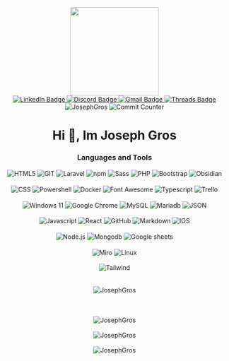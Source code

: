 <div id="header" align="center">
  <img src="https://media.giphy.com/media/v1.Y2lkPTc5MGI3NjExNmhrMnVwcGIwbmphZXlnYXZwbTg2bnh3ZnEwYzNhMTV1aG5sZ3VkZiZlcD12MV9pbnRlcm5hbF9naWZfYnlfaWQmY3Q9Zw/bGgsc5mWoryfgKBx1u/giphy.gif" width="200"/>
  <br>
  <div id="badges">
    <a href="www.linkedin.com/in/wileyjosephgros" text-decoration="none">
    <img src="https://img.shields.io/badge/LinkedIn-blue?style=for-the-badge&logo=linkedin&logoColor=white" alt="LinkedIn Badge"/>
    </a>
    <a href="discordapp.com/users/256903869756342273">
    <img src="https://img.shields.io/badge/Discord-purple?style=for-the-badge&logo=discord&logoColor=white" alt="Discord Badge"/>
    </a>
    <a href="mailto:wiley.joseph.gros@gmail.com">
    <img src="https://img.shields.io/badge/Gmail-red?style=for-the-badge&logo=gmail&logoColor=white" alt="Gmail Badge"/>
    </a>
    <a href="your-youtube-URL">
    <img src="https://img.shields.io/badge/Threads-000000?style=for-the-badge&logo=Threads&logoColor=white" alt="Threads Badge"/>
    </a>
</div>
  <div id="badges2">
    <img src="https://komarev.com/ghpvc/?username=JosephGros&label=Profile%20views&color=0e75b6&style=flat" alt="JosephGros" />
    <img src="https://badgen.net/github/commits/micromatch/micromatch" alt="Commit Counter"/>
  </div>
  <h1>Hi 👋, Im Joseph Gros</h1>
</div>


<!--
**JosephGros/JosephGros** is a ✨ _special_ ✨ repository because its `README.md` (this file) appears on your GitHub profile.

Here are some ideas to get you started:

- 🔭 I’m currently working on ...
- 🌱 I’m currently learning ...
- 👯 I’m looking to collaborate on ...
- 🤔 I’m looking for help with ...
- 💬 Ask me about ...
- 📫 How to reach me: ...
- 😄 Pronouns: ...
- ⚡ Fun fact: ...
-->



<div id="languages" align="center">
<h3>Languages and Tools</h3>
<img align="center" src="https://img.shields.io/badge/HTML5-E34F26?style=for-the-badge&logo=html5&logoColor=white" alt="HTML5" />
<img align="center" src="https://img.shields.io/badge/GIT-E44C30?style=for-the-badge&logo=git&logoColor=white" alt="GIT" />
<img align="center" src="https://img.shields.io/badge/Laravel-FF2D20?style=for-the-badge&logo=laravel&logoColor=white" alt="Laravel" />
<img align="center" src="https://img.shields.io/badge/npm-CB3837?style=for-the-badge&logo=npm&logoColor=white" alt="npm" />
<img align="center" src="https://img.shields.io/badge/Sass-CC6699?style=for-the-badge&logo=sass&logoColor=white" alt="Sass" />
<img align="center" src="https://img.shields.io/badge/PHP-777BB4?style=for-the-badge&logo=php&logoColor=white" alt="PHP" />
<img align="center" src="https://img.shields.io/badge/Bootstrap-563D7C?style=for-the-badge&logo=bootstrap&logoColor=white" alt="Bootstrap" />
<img align="center" src="https://img.shields.io/badge/Obsidian-483699?style=for-the-badge&logo=Obsidian&logoColor=white" alt="Obsidian" />
<br><br>
<img align="center" src="https://img.shields.io/badge/CSS3-1572B6?style=for-the-badge&logo=css3&logoColor=white" alt="CSS" />
<img align="center" src="https://img.shields.io/badge/powershell-5391FE?style=for-the-badge&logo=powershell&logoColor=white" alt="Powershell" />
<img align="center" src="https://img.shields.io/badge/Docker-2CA5E0?style=for-the-badge&logo=docker&logoColor=white" alt="Docker" />
<img align="center" src="https://img.shields.io/badge/Font_Awesome-339AF0?style=for-the-badge&logo=fontawesome&logoColor=white" alt="Font Awesome" />
<img align="center" src="https://img.shields.io/badge/TypeScript-007ACC?style=for-the-badge&logo=typescript&logoColor=white" alt="Typescript" />
<img align="center" src="https://img.shields.io/badge/Trello-0052CC?style=for-the-badge&logo=trello&logoColor=white" alt="Trello" />
<br><br>
<img align="center" src="https://img.shields.io/badge/Windows_11-0078d4?style=for-the-badge&logo=windows-11&logoColor=white" alt="Windows 11" />
<img align="center" src="https://img.shields.io/badge/Google_chrome-4285F4?style=for-the-badge&logo=Google-chrome&logoColor=white" alt="Google Chrome" />
<img align="center" src="https://img.shields.io/badge/MySQL-005C84?style=for-the-badge&logo=mysql&logoColor=white" alt="MySQL" />
<img align="center" src="https://img.shields.io/badge/MariaDB-003545?style=for-the-badge&logo=mariadb&logoColor=white" alt="Mariadb" />
<img align="center" src="https://img.shields.io/badge/json-5E5C5C?style=for-the-badge&logo=json&logoColor=white" alt="JSON" />
<br><br>
<img align="center" src="https://img.shields.io/badge/JavaScript-323330?style=for-the-badge&logo=javascript&logoColor=F7DF1E" alt="Javascript" />
<img align="center" src="https://img.shields.io/badge/React-20232A?style=for-the-badge&logo=react&logoColor=61DAFB" alt="React" />
<img align="center" src="https://img.shields.io/badge/GitHub-100000?style=for-the-badge&logo=github&logoColor=white" alt="GitHub" />
<img align="center" src="https://img.shields.io/badge/Markdown-000000?style=for-the-badge&logo=markdown&logoColor=white" alt="Markdown" />
<img align="center" src="https://img.shields.io/badge/iOS-000000?style=for-the-badge&logo=ios&logoColor=white" alt="IOS" />
<br><br>
<img align="center" src="https://img.shields.io/badge/Node%20js-339933?style=for-the-badge&logo=nodedotjs&logoColor=white" alt="Node.js" />
<img align="center" src="https://img.shields.io/badge/MongoDB-4EA94B?style=for-the-badge&logo=mongodb&logoColor=white" alt="Mongodb" />
<img align="center" src="https://img.shields.io/badge/Google%20Sheets-34A853?style=for-the-badge&logo=google-sheets&logoColor=white" alt="Google sheets" />
<br><br>
<img align="center" src="https://img.shields.io/badge/Miro-F7C922?style=for-the-badge&logo=Miro&logoColor=050036" alt="Miro" />
<img align="center" src="https://img.shields.io/badge/Linux-FCC624?style=for-the-badge&logo=linux&logoColor=black" alt="Linux" />
<br><br>
<img align="center" src="https://img.shields.io/badge/Tailwind_CSS-38B2AC?style=for-the-badge&logo=tailwind-css&logoColor=white" alt="Tailwind" />
</div>
<br><br>
<div align="center">

<img align="center" src="https://github-profile-trophy.vercel.app/?username=JosephGros&theme=dark" alt="JosephGros" />
<br><br><br><br>
<img align="center" src="https://github-readme-stats.vercel.app/api/top-langs?username=JosephGros&show_icons=true&locale=en&layout=compact&theme=github_dark" alt="JosephGros" />
<br><br>
<img align="center" src="https://github-readme-streak-stats.herokuapp.com/?user=JosephGros&theme=dark" alt="JosephGros" />
<br><br>
<img align="center" src="https://github-profile-summary-cards.vercel.app/api/cards/profile-details?username=JosephGros&theme=github_dark" alt="JosephGros" />
</div>
